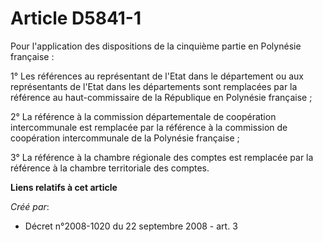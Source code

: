 # Article D5841-1

Pour l'application des dispositions de la cinquième partie en Polynésie française :

1° Les références au représentant de l'Etat dans le département ou aux représentants de l'Etat dans les départements sont
remplacées par la référence au haut-commissaire de la République en Polynésie française ;

2° La référence à la commission départementale de coopération intercommunale est remplacée par la référence à la commission
de coopération intercommunale de la Polynésie française ;

3° La référence à la chambre régionale des comptes est remplacée par la référence à la chambre territoriale des comptes.

**Liens relatifs à cet article**

_Créé par_:

  - Décret n°2008-1020 du 22 septembre 2008 - art. 3
